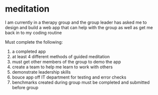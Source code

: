 # meditation
I am currently in a therapy group and the group leader has asked me to design and build a web app that can help with the group as well as get me back in to my coding routine

Must complete the following:

1. a completed app
2. at least 4 different methods of guided meditation
3. must get other members of the group to demo the app
4. create a team to help me learn to work with others
5. demonstrate leadership skills
6. bouce app off IT department for testing and error checks
7. benchmarks created during group must be completed and submitted before group
